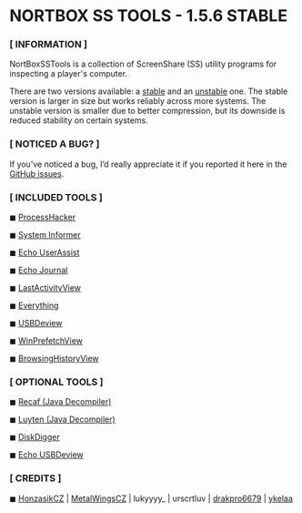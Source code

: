 # NORTBOX SS TOOLS - 1.5.6 STABLE                                                          
### [ INFORMATION ]
                                
NortBoxSSTools is a collection of ScreenShare (SS) utility programs for inspecting a player's computer.

There are two versions available: a [stable](https://github.com/HonzasikCZ/NortBoxSSTools/tree/NORMAL) and an [unstable](https://github.com/HonzasikCZ/NortBoxSSTools/tree/UNSTABLE) one. The stable version is larger in size but works reliably across more systems. The unstable version is smaller due to better compression, but its downside is reduced stability on certain systems.


### [ NOTICED A BUG? ]

If you’ve noticed a bug, I’d really appreciate it if you reported it here in the [GitHub issues](https://github.com/HonzasikCZ/NortBoxSSTools/issues/).

### [ INCLUDED TOOLS ]

◼ [ProcessHacker](https://altushost-swe.dl.sourceforge.net/project/processhacker/processhacker2/processhacker-2.39-bin.zip?viasf=1)

◼ [System Informer](https://github.com/winsiderss/si-builds/releases/download/3.2.25099.1530/systeminformer-3.2.25099.1530-canary-bin.zip) 

◼ [Echo UserAssist](https://dl.echo.ac/tool/userassist)

◼ [Echo Journal](https://dl.echo.ac/tool/journal)  

◼ [LastActivityView ](https://www.nirsoft.net/utils/lastactivityview.zip) 

◼ [Everything](https://www.voidtools.com/Everything-1.5.0.1391a.x86.zip)

◼ [USBDeview](https://usbdeview.com/wp-content/uploads/2025/02/usbdeview.zip)  

◼ [WinPrefetchView](https://www.nirsoft.net/utils/winprefetchview.zip) 

◼ [BrowsingHistoryView](https://www.nirsoft.net/utils/browsinghistoryview.zip)

### [ OPTIONAL TOOLS ]

◼ [Recaf (Java Decompiler)](https://github.com/Col-E/Recaf-Launcher/releases/download/0.8.2/recaf-gui-0.8.2.jar)

◼ [Luyten (Java Decompiler)](https://github.com/ThexXTURBOXx/Luyten/releases/download/v0.8.2/luyten-0.8.2.exe)

◼ [DiskDigger](https://diskdigger.org/DiskDigger.exe)

◼ [Echo USBDeview](https://dl.echo.ac/tool/usb)

### [ CREDITS ]

◼ [HonzasikCZ](https://discordapp.com/users/627919477425831958) | [MetalWingsCZ](https://discordapp.com/users/333661531948449792) | lukyyyy_ | urscrtluv | [drakpro6679](https://discordapp.com/users/1072154046854598697) | [ykelaa](https://discordapp.com/users/1302270003420332092)

